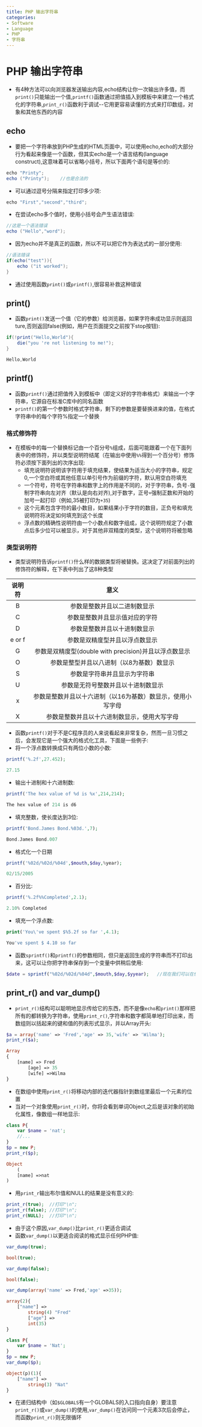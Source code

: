 ```yaml
---
title: PHP 输出字符串
categories:
- Software
- Language
- PHP
- 字符串
---
```

# PHP 输出字符串

- 有4种方法可以向浏览器发送输出内容,echo结构让你一次输出许多值，而`print()`只能输出一个值,`printf()`函数通过把值插入到模板中来建立一个格式化的字符串,`print_r()`函数利于调试--它用更容易读懂的方式来打印数组，对象和其他东西的内容

## echo

- 要把一个字符串放到PHP生成的HTML页面中，可以使用echo,echo的大部分行为看起来像是一个函数，但其实echo是一个语言结构(language construct),这意味着可以省略小括号，所以下面两个语句是等价的:

```java
echo "Printy";
echo ("Printy");	//也是合法的
```

- 可以通过逗号分隔来指定打印多少项:

```java
echo "First","second","third";
```

- 在尝试echo多个值时，使用小括号会产生语法错误:

```java
//这是一个语法错误
echo ("Hello","word");
```

- 因为echo并不是真正的函数，所以不可以把它作为表达式的一部分使用:

```java
//语法错误
if(echo("test")){
    echo ("it worked");
}
```

- 通过使用函数`print()`或`printf()`,很容易补救这种错误

## print()

- 函数`print()`发送一个值（它的参数）给浏览器，如果字符串成功显示则返回ture,否则返回false(例如，用户在页面提交之前按下stop按钮):

```java
if(!print("Hello,World"){
    die("you 're not listening to me!");
}

Hello,World
```

## printf()

- 函数`printf()`通过把值传入到模板中（即定义好的字符串格式）来输出一个字符串，它源自在标准C库中的同名函数
- `printf()`的第一个参数时格式字符串，剩下的参数是要替换进来的值，在格式字符串中的每个字符%指定一个替换

### 格式修饰符

- 在模板中的每一个替换标记由一个百分号`%`组成，后面可能跟着一个在下面列表中的修饰符，并以类型说明符结尾（在输出中使用`%%`得到一个百分号）修饰符必须按下面列出的次序出现:
    - 填充说明符说明该字符用于填充结果，使结果为适当大小的字符串，规定0,一个空白符或其他任意以单引号作为前缀的字符，默认用空白符填充
    - 一个符号，符号在字符串和数字上的作用是不同的，对于字符串，负号`-`强制字符串向左对齐（默认是向右对齐),对于数字，正号`+`强制正数和开始的加号一起打印（例如,35被打印为`+35`)
    - 这个元素包含字符的最小数目，如果结果小于字符的数目，正负号和填充说明符将决定如何填充到这个长度
    - 浮点数的精确性说明符由一个小数点和数字组成，这个说明符规定了小数点后多少位可以被显示，对于其他非双精度的类型，这个说明符将被忽略

### 类型说明符

- 类型说明符告诉`printf()`什么样的数据类型将被替换。这决定了对前面列出的修饰符的解释，在下表中列出了这8种类型

说明符|意义
:---:|:---:
B|参数是整数并且以二进制数显示
C|参数是整数并且显示值对应的字符
D|参数是整数并且以十进制数显示
e or f|参数是双精度型并且以浮点数显示
G|参数是双精度型(double with precision)并且以浮点数显示
O|参数是整型并且以八进制（以8为基数）数显示
S|参数是字符串并且显示为字符串
U|参数是无符号整数并且以十进制数显示
x|参数是整数并且以十六进制（以16为基数）数显示，使用小写字母
X|参数是整数并且以十六进制数显示，使用大写字母

- 函数`printf()`对于不是C程序员的人来说看起来非常复杂，然而一旦习惯之后，会发现它是一个强大的格式化工具，下面是一些例子:
- 将一个浮点数转换成只有两位小数的小数:

```php
printf('%.2f',27.452);

27.15
```

- 输出十进制和十六进制数:

```php
printf('The hex value of %d is %x',214,214);

The hex value of 214 is d6
```

- 填充整数，使长度达到3位:

```php
printf('Bond.James Bond.%03d.',7);

Bond.James Bond.007
```

- 格式化一个日期

```php
printf('%02d/%02d/%04d',$mouth,$day,%year);

02/15/2005
```

- 百分比:

```php
printf('%.2f%%Completed',2.1);

2.10% Completed
```

- 填充一个浮点数:

```php
print('You\'ve spent $%5.2f so far ',4.1);

You've spent $ 4.10 so far
```

- 函数`sprintf()`和`printf()`的参数相同，但只是返回生成的字符串而不打印出来，这可以让你把字符串保存到一个变量中供稍后使用:

```php
$date = sprintf("%02d/%02d/%04d",$mouth,$day,$yyear);	//现在我们可以在任何一个需要日期的地方将类型说明符%d替换成$date的值
```

## print_r() and var_dump()

- `print_r()`结构可以聪明地显示传给它的东西，而不是像`echo`和`print()`那样把所有的都转换为字符串，使用`print_r()`,字符串和数字都简单地打印出来，而数组则以括起来的键和值的列表形式显示，并以Array开头:

```php
$a = array('name' => 'Fred','age' => 35,'wife' => 'Wilma');
print_r($a);

Array
{
    [name] => Fred
        [age] => 35
        [wife] =>Wilma
}
```

- 在数组中使用`print_r()`将移动内部的迭代器指针到数组里最后一个元素的位置
- 当对一个对象使用`print_r()`时，你将会看到单词Object,之后是该对象的初始化属性，像数组一样地显示:

```php
class P{
    var $name = 'nat';
    //...
}
$p = new P;
print_r($p);

Object
    (
    [name] =>nat
)
```

- 用`print_r`输出布尔值和NULL的结果是没有意义的:

```php
print_r(true);	//打印"\n";
print_r(false);	//打印"\n";
print_r(NULL);	//打印"\n";
```

- 由于这个原因,`var_dump()`比`print_r()`更适合调试
- 函数`var_dump()`以更适合阅读的格式显示任何PHP值:

```php
var_dump(true);

bool(true);
```
```php
var_dump(false);

bool(false);
```
```php
var_dump(array('name' => Fred,'age' =>35));

array(2){
    ["name"] =>
        string(4) "Fred"
        ["age"] =>
        int(35)
}
```
```php
class P{
    var $name = 'Nat';
}
$p = new P;
var_dump($p);

object(p)(1){
    ["name"] =>
        string(3) "Nat"
}
```

- 在递归结构中（如`$GLOBALS`有一个GLOBALS的入口指向自身）要注意`print_r()`或`var_dump()`的使用,`var_dump()`在访问同一个元素3次后会停止，而函数`print_r()`则无限循环